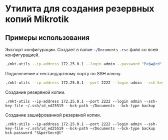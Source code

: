 # Утилита для создания резервных копий Mikrotik

## Примеры использования

Экспорт конфигурации. Создает в папке `~/Documents` `.rsc` файл со всей конфигурацией.
```bash
./mkt-utils --ip-address 172.25.0.1 --login admin --password "Pa$w@rd" --bck-path ~/Documents --bck-type export
```

Подключение к нестандартному порту по SSH ключу.
```bash
./mkt-utils --ip-address 172.25.0.1 --port 2222 --login admin --ssh-key-file ~/.ssh/id_ed25519 --bck-path ~/Documents --bck-type export
```

Создание резервной копии.
```
./mkt-utils --ip-address 172.25.0.1 --port 2222 --login admin --ssh-key-file ~/.ssh/id_ed25519 --bck-path ~/Documents --bck-type backup
```

Создание зашифрованной резервной копии.
```
./mkt-utils --ip-address 172.25.0.1 --port 2222 --login admin --ssh-key-file ~/.ssh/id_ed25519 --bck-path ~/Documents --bck-type backup bck-password "S&perSecr@t"
```